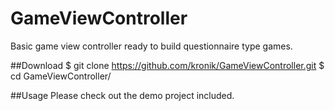 GameViewController
==================

Basic game view controller ready to build questionnaire type games.

##Download
    $ git clone https://github.com/kronik/GameViewController.git
    $ cd GameViewController/

##Usage
Please check out the demo project included.